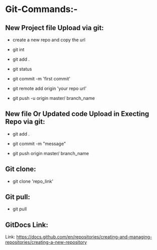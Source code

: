 # Git-Commands:-
## New Project file Upload via git:
- create a new repo and copy the url

- git int

- git add .

- git status

- git commit -m 'first commit'

- git remote add origin 'your repo url'

- git push -u origin master/ branch_name

## New file Or Updated code Upload in Execting Repo via git:
- git add .

- git commit -m "message"

- git push origin master/ branch_name

## Git clone:
- git clone 'repo_link'

## Git pull:
- git pull

## GitDocs Link:
Link: https://docs.github.com/en/repositories/creating-and-managing-repositories/creating-a-new-repository
